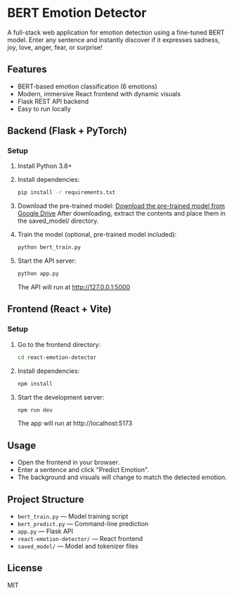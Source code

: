 # BERT Emotion Detector

A full-stack web application for emotion detection using a fine-tuned BERT model. Enter any sentence and instantly discover if it expresses sadness, joy, love, anger, fear, or surprise!

## Features
- BERT-based emotion classification (6 emotions)
- Modern, immersive React frontend with dynamic visuals
- Flask REST API backend
- Easy to run locally

## Backend (Flask + PyTorch)

### Setup
1. Install Python 3.8+
2. Install dependencies:
   ```bash
   pip install -r requirements.txt
   ```
3. Download the pre-trained model:
   [Download the pre-trained model from Google Drive](https://drive.google.com/file/d/1von36xmWwhaVcajE0UvMgqkDrmYrbYcT/view?usp=sharing)
   After downloading, extract the contents and place them in the saved_model/ directory.
   
4. Train the model (optional, pre-trained model included):
   ```bash
   python bert_train.py
   ```
5. Start the API server:
   ```bash
   python app.py
   ```
   The API will run at http://127.0.0.1:5000

## Frontend (React + Vite)

### Setup
1. Go to the frontend directory:
   ```bash
   cd react-emotion-detector
   ```
2. Install dependencies:
   ```bash
   npm install
   ```
3. Start the development server:
   ```bash
   npm run dev
   ```
   The app will run at http://localhost:5173

## Usage
- Open the frontend in your browser.
- Enter a sentence and click "Predict Emotion".
- The background and visuals will change to match the detected emotion.

## Project Structure
- `bert_train.py` — Model training script
- `bert_predict.py` — Command-line prediction
- `app.py` — Flask API
- `react-emotion-detector/` — React frontend
- `saved_model/` — Model and tokenizer files

## License
MIT
